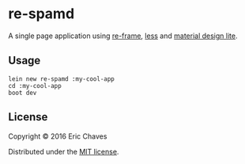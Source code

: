 # re-spamd

A single page application using [re-frame](https://github.com/Day8/re-frame), [less](http://lesscss.org/) and [material design lite](http://getmdl.io).


## Usage

```
lein new re-spamd :my-cool-app
cd :my-cool-app
boot dev
```
## License

Copyright © 2016 Eric Chaves

Distributed under the [MIT license](https://mit-license.org/).
